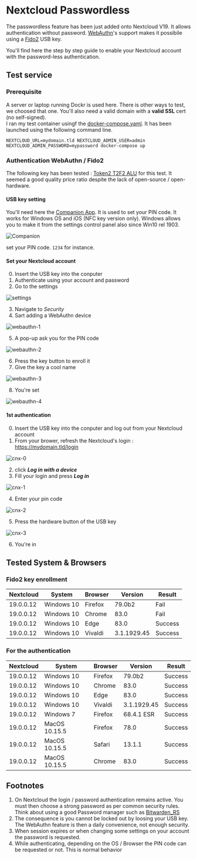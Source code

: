 # Nextcloud Passwordless

The passwordless feature has been just added onto Nextcloud V19. It allows authentication without password. [WebAuthn](https://fr.wikipedia.org/wiki/WebAuthn)'s support makes it possibile using a [Fido2](https://fidoalliance.org/fido2/) USB key.

You'll find here the step by step guide to enable your Nextcloud account with the password-less authentication.


## Test service

### Prerequisite
A server or laptop running Dockr is used here. There is other ways to test, we choosed that one. You'll also need a valid domain with a **valid SSL** cert (no self-signed).  
I ran my test container usingf the [docker-compose.yaml](./docker/). It has been launched using the following command line.

`NEXTCLOUD_URL=mydomain.tld NEXTCLOUD_ADMIN_USER=admin NEXTCLOUD_ADMIN_PASSWORD=mypassword docker-compose up `

### Authentication WebAuthn / Fido2

The following key has been tested : [Token2 T2F2 ALU](https://www.token2.com/shop/product/token2-t2f2-alu-fido2-u2f-and-totp-security-key) for this test. It seemed a good quality price ratio despite the lack of open-source / open-hardware.

#### USB key setting
You'll need here the [Companion App](https://www.token2.com/site/page/tools-for-programmable-tokens). It is used to set your PIN code. It works for Windows OS and iOS (NFC key version only). Windows allows you to make it from the settings control panel also since Win10 rel 1903.

![Companion](./res/companion.png)

set your PIN code. `1234` for instance.

#### Set your Nextcloud account

0. Insert the USB key into the conputer
1. Authenticate using your account and password
2. Go to the settings

![settings](./res/en/step-0.png)

3. Navigate to _Security_
4. Sart adding a WebAuthn device

![webauthn-1](./res/en/step-1.png)

5. A pop-up ask you for the PIN code

![webauthn-2](./res/en/step-2.png)

6. Press the key button to enroll it
7. Give the key a cool name

![webauthn-3](./res/en/step-3.png)

8. You're set

![webauthn-4](./res/en/step-4.png)

#### 1st authentication

0. Insert the USB key into the conputer and log out from your Nextcloud account
1. From your brower, refresh the Nextcloud's login : https://mydomain.tld/login

![cnx-0](./res/en/cnx-0.png)

2. click _**Log in with a device**_
3. Fill your login and press _**Log in**_

![cnx-1](./res/en/cnx-1.png)

4. Enter your pin code

![cnx-2](./res/en/cnx-2.png)

5. Press the hardware button of the USB key

![cnx-3](./res/en/cnx-3.png)

6. You're in

## Tested System & Browsers

### Fido2 key enrollment

| Nextcloud | System | Browser | Version | Result |
| --------- | ---------- | ------- | ------- | --------- |
| 19.0.0.12 | Windows 10 | Firefox | 79.0b2 | Fail |
| 19.0.0.12 | Windows 10 | Chrome | 83.0 | Fail |
| 19.0.0.12 | Windows 10 | Edge | 83.0 | Success |
| 19.0.0.12 | Windows 10 | Vivaldi | 3.1.1929.45 | Success |

### For the authentication

| Nextcloud | System | Browser | Version | Result |
| --------- | ---------- | ------- | ------- | --------- |
| 19.0.0.12 | Windows 10 | Firefox | 79.0b2 | Success |
| 19.0.0.12 | Windows 10 | Chrome | 83.0 | Success |
| 19.0.0.12 | Windows 10 | Edge | 83.0 | Success |
| 19.0.0.12 | Windows 10 | Vivaldi | 3.1.1929.45 | Success |
| 19.0.0.12 | Windows 7 | Firefox | 68.4.1 ESR | Success |
| 19.0.0.12 | MacOS 10.15.5 | Firefox | 78.0 | Success |
| 19.0.0.12 | MacOS 10.15.5 | Safari | 13.1.1 | Success |
| 19.0.0.12 | MacOS 10.15.5 | Chrome | 83.0 | Success |

## Footnotes

1. On Nextcloud the login / password authentication remains active. You must then choose a strong password as per common security rules. Think about using a good Password manager such as [Bitwarden_RS](https://github.com/sosandroid/docker-bitwarden_rs-caddy-synology)
2. The consequence is you cannot be locked out by loosing your USB key. The WebAuthn feature is then a daily convenience, not enough security.
3. When session expires or when changing some settings on your account the password is requested.
4. While authenticating, depending on the OS / Browser the PIN code can be requested or not. This is normal behavior


